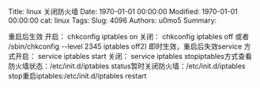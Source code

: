Title: linux 关闭防火墙
Date: 1970-01-01 00:00:00
Modified: 1970-01-01 00:00:00
cat: linux
Tags: 
Slug: 4096
Authors: u0mo5 
Summary: 

重启后生效 开启： chkconfig iptables on 关闭： chkconfig iptables off 或者 /sbin/chkconfig --level 2345 iptables off2) 即时生效，重启后失效service 方式开启： service iptables start 关闭： service iptables stopiptables方式查看防火墙状态：/etc/init.d/iptables status暂时关闭防火墙：/etc/init.d/iptables stop重启iptables:/etc/init.d/iptables restart
